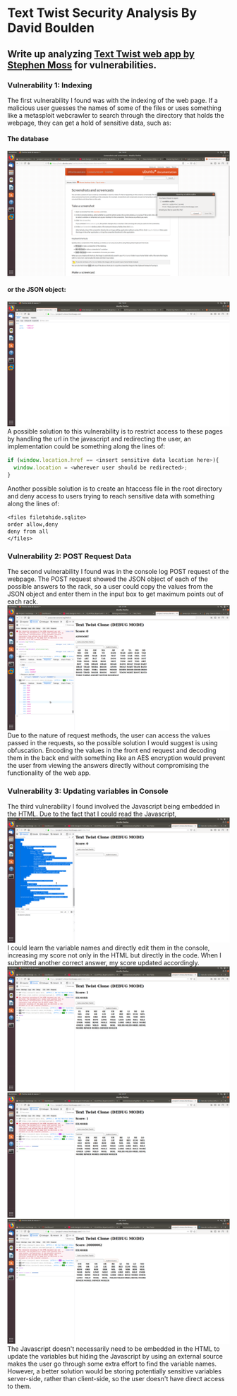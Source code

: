 # Text Twist Security Analysis By David Boulden
## Write up analyzing [Text Twist web app by Stephen Moss](https://project1-smoss.herokuapp.com/index.html) for vulnerabilities.

### Vulnerability 1: Indexing
The first vulnerability I found was with the indexing of the web page. If a malicious user guesses the names of some of the files or uses something like a metasploit webcrawler to search through the directory that holds the webpage, they can get a hold of sensitive data, such as:
#### The database
![Database Download](/text-twist-screenshots/sqlitedownload.png)
#### or the JSON object:
![JSON Object](/text-twist-screenshots/jsonobject.png)
A possible solution to this vulnerability is to restrict access to these pages by handling the url in the javascript and redirecting the user, an implementation could be something along the lines of:
```javascript
if (window.location.href == <insert sensitive data location here>){
  window.location = <wherever user should be redirected>;
}
```
Another possible solution is to create an htaccess file in the root directory and deny access to users trying to reach sensitive data with something along the lines of:
```
<files filetohide.sqlite>
order allow,deny
deny from all
</files>
```
### Vulnerability 2: POST Request Data
The second vulnerability I found was in the console log POST request of the webpage. The POST request showed the JSON object of each of the possible answers to the rack, so a user could copy the values from the JSON object and enter them in the input box to get maximum points out of each rack.
![POST Request](/text-twist-screenshots/postrequest.png)
Due to the nature of request methods, the user can access the values passed in the requests, so the possible solution I would suggest is using obfuscation. Encoding the values in the front end request and decoding them in the back end with something like an AES encryption would prevent the user from viewing the answers directly without compromising the functionality of the web app.
### Vulnerability 3: Updating variables in Console
The third vulnerability I found involved the Javascript being embedded in the HTML. Due to the fact that I could read the Javascript,![EmbeddedJS](/text-twist-screenshots/embeddedjs.png) I could learn the variable names and directly edit them in the console, increasing my score not only in the HTML but directly in the code. When I submitted another correct answer, my score updated accordingly. ![ScoreInitial](/text-twist-screenshots/scoreinitial.png) ![ScoreUpdate](/text-twist-screenshots/scoreupdate.png) ![ScoreFinal](/text-twist-screenshots/scorefinal.png)
The Javascript doesn't necessarily need to be embedded in the HTML to update the variables but hiding the Javascript by using an external source makes the user go through some extra effort to find the variable names. However, a better solution would be storing potentially sensitive variables server-side, rather than client-side, so the user doesn't have direct access to them.
